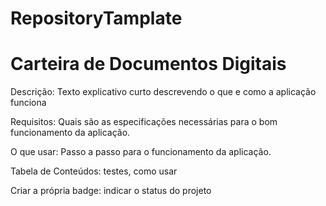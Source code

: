 # RepositoryTamplate

<h1 >Carteira de Documentos Digitais</h1>

Descrição: Texto explicativo curto descrevendo o que e como a aplicação funciona 

Requisitos: Quais são as especificações necessárias para o bom funcionamento da aplicação.

O que usar: Passo a passo para o funcionamento da aplicação.

Tabela de Conteúdos: testes, como usar

Criar a própria badge: indicar o status do projeto  
